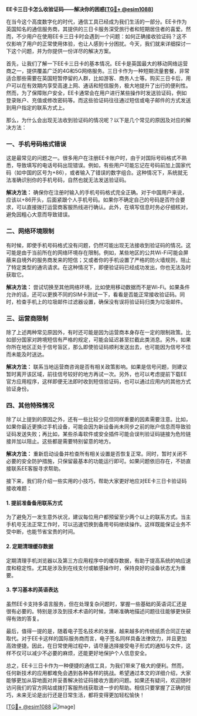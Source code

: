 **EE卡三日卡怎么收验证码——解决你的困惑[[TG💪+ @esim1088](https://t.me/s/esim1088)]**

在当今这个高度数字化的时代，通信工具已经成为我们生活的一部分。EE卡作为英国知名的通信服务商，其提供的三日卡服务深受旅行者和短期居住者的喜爱。然而，不少用户在使用EE卡三日卡时会遇到一个问题：如何正确接收验证码？这不仅影响了用户的正常使用体验，也让人感到十分困扰。今天，我们就来详细探讨一下这个问题，并为你提供一份详尽的解决方案。

首先，让我们了解一下EE卡三日卡的基本情况。EE卡是英国最大的移动网络运营商之一，提供覆盖广泛的4G和5G网络服务。三日卡作为一种短期流量套餐，非常适合那些需要在英国短暂停留的人群，比如游客、商务人士等。购买三日卡后，用户可以在有效期内享受高速上网、通话和短信服务，极大地提升了出行的便利性。然而，为了保障账户安全，EE卡通常会在用户进行某些操作时发送验证码，例如登录账户、充值或修改密码等。而这些验证码往往通过短信或电子邮件的方式发送到用户指定的联系方式上。

那么，为什么会出现无法收到验证码的情况呢？以下是几个常见的原因及对应的解决方法：

### 一、手机号码格式错误

这是最常见的问题之一。很多用户在注册EE卡账户时，由于对国际号码格式不熟悉，导致填写的电话号码出现错误。例如，有些用户可能忘记在号码前加上国家代码（如中国的区号为+86），或者输入了错误的数字组合。这种情况下，系统就无法准确识别你的手机号码，自然也就无法发送验证码。

**解决方法：**
确保你在注册时输入的手机号码格式完全正确。对于中国用户来说，应该以+86开头，后面紧跟个人手机号码。如果你不确定自己的号码是否符合要求，可以直接拨打运营商客服热线进行确认。此外，在填写信息时务必仔细核对，避免因粗心大意而导致错误。

### 二、网络环境限制

有时候，即使手机号码格式没有问题，仍然可能出现无法接收到验证码的情况。这可能是由于当前所在的网络环境存在限制。例如，某些地区的公共Wi-Fi可能会屏蔽来自境外的服务商发来的短信；又或者你的手机设置了严格的防火墙规则，阻止了特定类型的通讯请求。在这种情况下，即便验证码已经成功发出，你也无法及时获取它。

**解决方法：**
尝试切换至其他网络环境，比如使用移动数据而不是Wi-Fi。如果条件允许的话，还可以更换不同的SIM卡测试一下，看看是否能正常接收验证码。同时，检查手机上的垃圾邮件过滤器设置，确保没有误将验证码归类为垃圾邮件。

### 三、运营商限制

除了上述两种常见原因外，有时还可能是因为运营商本身存在一定的限制政策。比如部分国家对跨境短信有严格的规定，可能会延迟甚至拦截此类消息。另外，如果你所在地区正处于信号盲区，那么即使验证码顺利发送出去，也可能因为信号不佳而未能及时送达。

**解决方法：**
联系当地运营商咨询是否有相关政策影响。如果是信号问题，则建议暂时离开该区域，前往信号较好的地方再试一次。另外，也可以考虑提前下载EE官方应用程序，这样即便无法即时收到短信验证码，也可以通过应用内的其他方式验证身份。

### 四、其他特殊情况

除了以上提到的原因之外，还有一些比较少见但同样重要的因素需要注意。比如，如果你最近更换过手机设备，可能会因为新设备尚未同步之前的账户信息而导致验证码发送失败；再比如，某些杀毒软件或安全插件可能会误判验证码链接为危险链接并加以阻止。这些都是需要特别留意的地方。

**解决方法：**
重新启动设备并检查所有相关设置是否恢复正常。同时，暂时关闭不必要的安全防护措施，只保留最基本的功能运行即可。如果问题依旧存在，不妨直接联系EE客服寻求帮助。

接下来，我们将介绍一些实用的小技巧，帮助大家更好地应对EE卡三日卡验证码接收难题：

#### 1. 提前准备备用联系方式
为了避免万一发生意外状况，建议每位用户都预留至少两个以上的联系方式。当主手机号无法正常工作时，可以迅速切换到备用号码继续操作。这样既能保证业务不受中断，也能节省宝贵的时间。

#### 2. 定期清理缓存数据
定期清理手机浏览器以及第三方应用程序中的缓存数据，有助于提高系统的响应速度和稳定性。尤其是涉及到在线支付或敏感操作时，保持良好的设备状态尤为重要。

#### 3. 学习基本的英语表达
虽然EE卡支持多语言服务，但在处理复杂问题时，掌握一些基础的英语词汇还是很有必要的。特别是涉及到技术术语的时候，清晰准确地描述问题往往能够更快获得有效的答复。

最后，值得一提的是，随着电子签名技术的发展，越来越多的传统纸质合同正在被取代。对于EE卡这样的国际服务商而言，电子签名同样具备法律效力，并且更加高效便捷。因此，在日常使用过程中，请尽量选择接受电子形式的通知与文件，这样不仅可以减少不必要的麻烦，还能更好地保护个人信息安全。

总之，EE卡三日卡作为一种便捷的通信工具，为我们带来了极大的便利。然而，任何新技术的应用都难免会遇到各种各样的挑战。希望通过本文的详细介绍，大家能够更加从容地面对并妥善解决验证码接收方面的问题。如果还有疑问，欢迎随时访问我们的官方网站或拨打客服热线获取进一步的帮助。相信只要掌握了正确的技巧，未来无论是出行还是日常生活，都将变得更加轻松愉快！

[[TG💪+ @esim1088](https://t.me/s/esim1088) ![Image](https://i.postimg.cc/4NQfJmqS/Snipaste-2025-05-13-00-14-12.png)]
